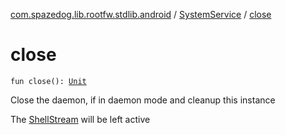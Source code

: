 [com.spazedog.lib.rootfw.stdlib.android](../index.md) / [SystemService](index.md) / [close](.)

# close

`fun close(): `[`Unit`](https://kotlinlang.org/api/latest/jvm/stdlib/kotlin/-unit/index.html)

Close the daemon, if in daemon mode and cleanup this instance

The [ShellStream](#) will be left active


